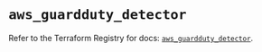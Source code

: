 # `aws_guardduty_detector`

Refer to the Terraform Registry for docs: [`aws_guardduty_detector`](https://registry.terraform.io/providers/hashicorp/aws/6.8.0/docs/resources/guardduty_detector).
